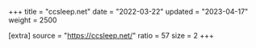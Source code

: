 +++
title = "ccsleep.net"
date = "2022-03-22"
updated = "2023-04-17"
weight = 2500

[extra]
source = "https://ccsleep.net/"
ratio = 57
size = 2
+++
